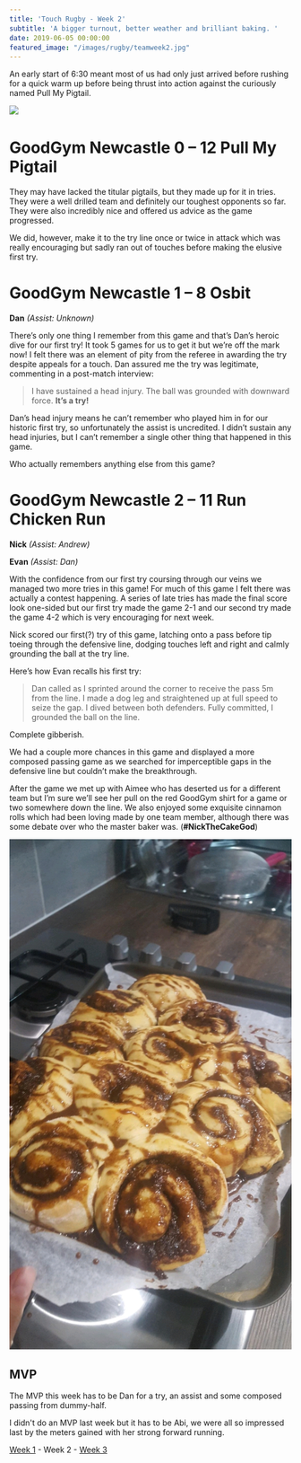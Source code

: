 ```yaml
---
title: 'Touch Rugby - Week 2'
subtitle: 'A bigger turnout, better weather and brilliant baking. '
date: 2019-06-05 00:00:00
featured_image: "/images/rugby/teamweek2.jpg"
---
```


An early start of 6:30 meant most of us had only just arrived before rushing for a quick warm up before being thrust into action against the curiously named Pull My Pigtail. 

<img src="/images/rugby/teamweek2.jpg">


# GoodGym Newcastle 0 – 12 Pull My Pigtail 

They may have lacked the titular pigtails, but they made up for it in tries. They were a well drilled team and definitely our toughest opponents so far. They were also incredibly nice and offered us advice as the game progressed. 

We did, however, make it to the try line once or twice in attack which was really encouraging but sadly ran out of touches before making the elusive first try.

 
# GoodGym Newcastle 1 – 8 Osbit

**Dan** *(Assist: Unknown)*

There’s only one thing I remember from this game and that’s Dan’s heroic dive for our first try! It took 5 games for us to get it but we’re off the mark now! I felt there was an element of pity from the referee in awarding the try despite appeals for a touch. Dan assured me the try was legitimate, commenting in a post-match interview:

> I have sustained a head injury. The ball was grounded with downward force. **It’s a try!**

Dan’s head injury means he can’t remember who played him in for our historic first try, so unfortunately the assist is uncredited. I didn’t sustain any head injuries, but I can’t remember a single other thing that happened in this game. 

Who actually remembers anything else from this game?

 
# GoodGym Newcastle 2 – 11 Run Chicken Run

**Nick** *(Assist: Andrew)*

**Evan** *(Assist: Dan)*

With the confidence from our first try coursing through our veins we managed two more tries in this game! For much of this game I felt there was actually a contest happening. A series of late tries has made the final score look one-sided but our first try made the game 2-1 and our second try made the game 4-2 which is very encouraging for next week. 

Nick scored our first(?) try of this game, latching onto a pass before tip toeing through the defensive line, dodging touches left and right and calmly grounding the ball at the try line. 

Here’s how Evan recalls his first try:

> Dan called as I sprinted around the corner to receive the pass 5m from the line. I made a dog leg and straightened up at full speed to seize the gap. I dived between both defenders. Fully committed, I grounded the ball on the line.

Complete gibberish. 

We had a couple more chances in this game and displayed a more composed passing game as we searched for imperceptible gaps in the defensive line but couldn’t make the breakthrough. 

After the game we met up with Aimee who has deserted us for a different team but I’m sure we’ll see her pull on the red GoodGym shirt for a game or two somewhere down the line. We also enjoyed some exquisite cinnamon rolls which had been loving made by one team member, although there was some debate over who the master baker was. (**#NickTheCakeGod**)

<img src="/images/rugby/nickcakegod.jpg">

## MVP

The MVP this week has to be Dan for a try, an assist and some composed passing from dummy-half. 

I didn't do an MVP last week but it has to be Abi, we were all so impressed last by the meters gained with her strong forward running. 


[Week 1](/project/2019-05-123-rugby1) - Week 2 - [Week 3](/project/2019-06-05-rugby2)